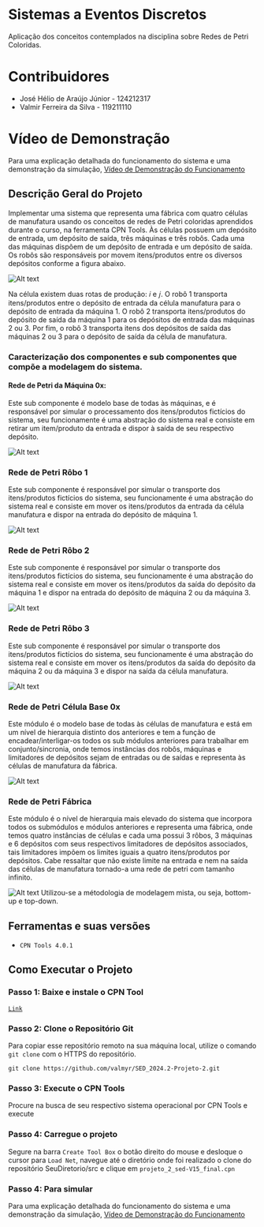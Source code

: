 # Sistemas a Eventos Discretos
 Aplicação dos conceitos contemplados na disciplina sobre Redes de Petri Coloridas.
# Contribuidores
- José Hélio de Araújo Júnior - 124212317
- Valmir Ferreira da Silva          - 119211110
# Vídeo de Demonstração
Para uma explicação detalhada do funcionamento do sistema e uma demonstração da simulação,
[Vídeo de Demonstração do Funcionamento](https://www.youtube.com/watch?v=Dyq_ksFtxUk)
## Descrição Geral do Projeto
Implementar uma sistema que representa uma fábrica com quatro células de manufatura usando os conceitos de redes de Petri coloridas aprendidos durante o curso, na ferramenta CPN Tools. Às células possuem um depósito de entrada, um depósito de saída, três máquinas e três robôs. Cada uma das máquinas dispõem de um depósito de
entrada e um depósito de saída. Os robôs são responsáveis por movem itens/produtos entre os diversos depósitos conforme a figura abaixo.

<img title="Diagrama de alto nível da célula" alt="Alt text" src="images/diagrama_em_alto_nivel.png">

Na célula existem duas rotas de produção: 𝑖 e 𝑗. O robô 1 transporta itens/produtos entre o
depósito de entrada da célula manufatura para o depósito de entrada da máquina 1. O robô 2
transporta itens/produtos do depósito de saída da máquina 1 para os depósitos de entrada
das máquinas 2 ou 3. Por fim, o robô 3 transporta itens dos depósitos de saída das
máquinas 2 ou 3 para o depósito de saída da célula de manufatura.
### Caracterização dos componentes e sub componentes que compõe a modelagem do sistema.
#### Rede de Petri da Máquina 0x:
Este sub componente é modelo base de todas às máquinas, e é responsável por simular o processamento dos itens/produtos fictícios do sistema, seu funcionamente é uma abstração do sistema real e consiste em retirar um item/produto da entrada e dispor à saída de seu respectivo depósito.

<img title="Rede de Petri Máquina Modelo Base" alt="Alt text" src="images/rede_maquina_base.png">

### Rede de Petri Rôbo 1
Este sub componente é responsável por simular o transporte dos itens/produtos fictícios do sistema, seu funcionamente é uma abstração do sistema real e consiste em mover os itens/produtos da entrada da célula manufatura e dispor na entrada do depósito de máquina 1.

<img title="Rede de Petri Robô 1 Modelo Base" alt="Alt text" src="images/rede_robo_1_base.png">

### Rede de Petri Rôbo 2
Este sub componente é responsável por simular o transporte dos itens/produtos fictícios do sistema, seu funcionamente é uma abstração do sistema real e consiste em mover os itens/produtos da saída do depósito da máquina 1 e dispor na entrada do depósito de máquina 2 ou da máquina 3.

<img title="Rede de Petri Robô 2 Modelo Base" alt="Alt text" src="images/rede_robo_2_base.png">

### Rede de Petri Rôbo 3
Este sub componente é responsável por simular o transporte dos itens/produtos fictícios do sistema, seu funcionamente é uma abstração do sistema real e consiste em mover os itens/produtos da saída do depósito da máquina 2 ou da máquina 3 e dispor na saída da célula manufatura.

<img title="Rede de Petri Robô 3 Modelo Base" alt="Alt text" src="images/rede_robo_3_base.png">

### Rede de Petri Célula Base 0x
Este módulo é o modelo base de todas às células de manufatura e está em um nível de hierarquia distinto dos anteriores e tem a função de encadear/interligar-os todos os sub módulos anteriores para trabalhar em conjunto/sincronia, onde temos instâncias dos robôs, máquinas e limitadores de depósitos sejam de entradas ou de saídas e representa às células de manufatura da fábrica.

<img title="Rede de Petri Célula Modelo Base" alt="Alt text" src="images/rede_celula_base.png">

### Rede de Petri Fábrica 
Este módulo é o nível de hierarquia mais elevado do sistema que incorpora todos os submódulos e módulos anteriores e representa uma fábrica, onde temos quatro instâncias de células e cada uma possui 3 rôbos, 3 máquinas e 6 depósitos com seus respectivos limitadores de depósitos associados, tais limitadores impõem os limites iguais a quatro itens/produtos por depósitos. Cabe ressaltar que não existe limite na entrada e nem na saída das células de manufatura tornado-a uma rede de petri com tamanho infinito.

<img title="Rede de Petri  Fábrica Modelo" alt="Alt text" src="images/rede_fabrica.png">
Utilizou-se a métodologia de modelagem mista, ou seja, bottom-up e top-down. 

## Ferramentas e suas versões
 * `CPN Tools 4.0.1` 

## Como Executar o Projeto
### Passo 1: Baixe e instale o CPN Tool
[`Link`](https://cpntools.org/2018/01/16/download/)
### Passo 2: Clone o Repositório Git
Para copiar esse repositório remoto na sua máquina local, utilize o comando `git clone` com o HTTPS do repositório.

```
git clone https://github.com/valmyr/SED_2024.2-Projeto-2.git
```
### Passo 3: Execute o CPN Tools
Procure na busca de seu respectivo sistema operacional por CPN Tools e execute
### Passo 4: Carregue o projeto
Segure na barra `Create Tool Box` o botão direito do mouse e desloque o cursor para `Load Net`, navegue até o diretório onde foi realizado o clone do repositório SeuDiretorio/src e clique em `projeto_2_sed-V15_final.cpn` 
### Passo 4: Para simular 
Para uma explicação detalhada do funcionamento do sistema e uma demonstração da simulação,
[Vídeo de Demonstração do Funcionamento](https://www.youtube.com/watch?v=Dyq_ksFtxUk)
